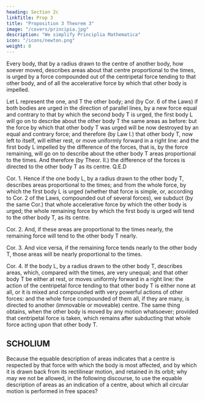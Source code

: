 ```yaml
---
heading: Section 2c
linkTitle: Prop 3
title: "Proposition 3 Theorem 3"
image: "/covers/principia.jpg"
description: "We simplify Principlia Mathematica"
icon: "/icons/newton.png"
weight: 8
---
```




Every body, that by a radius drawn to the centre of another body, how soever moved, describes areas about that centre proportional to the times, is urged by a force compounded out of the centripetal force tending to that other body, and of all the accelerative force by which that other body is impelled.

Let L represent the one, and T the other body; and (by Cor. 6 of the Laws) if both bodies are urged in the direction of parallel lines, by a new force equal and contrary to that by which the second body T is urged, the first body L will go on to describe about the other body T the same areas as before: but the force by which that other body T was urged will be now destroyed by an equal and contrary force; and therefore (by Law I.) that other body T, now left to itself, will either rest, or move uniformly forward in a right line: and the first body L impelled by the difference of the forces, that is, by the force remaining, will go on to describe about the other body T areas proportional to the times. And therefore (by Theor. II.) the difference of the forces is directed to the other body T as its centre.   Q.E.D

Cor. 1. Hence if the one body L, by a radius drawn to the other body T, describes areas proportional to the times; and from the whole force, by which the first body L is urged (whether that force is simple, or, according to Cor. 2 of the Laws, compounded out of several forces), we subduct (by the same Cor.) that whole accelerative force by which the other body is urged; the whole remaining force by which the first body is urged will tend to the other body T, as its centre.

Cor. 2. And, if these areas are proportional to the times nearly, the remaining force will tend to the other body T nearly.

Cor. 3. And vice versa, if the remaining force tends nearly to the other body T, those areas will be nearly proportional to the times.

Cor. 4. If the body L, by a radius drawn to the other body T, describes areas, which, compared with the times, are very unequal; and that other body T be either at rest, or moves uniformly forward in a right line: the action of the centripetal force tending to that other body T is either none at all, or it is mixed and compounded with very powerful actions of other forces: and the whole force compounded of them all, if they are many, is directed to another (immovable or moveable) centre. The same thing obtains, when the other body is moved by any motion whatsoever; provided that centripetal force is taken, which remains after subducting that whole force acting upon that other body T.



## SCHOLIUM

Because the equable description of areas indicates that a centre is respected by that force with which the body is most affected, and by which it is drawn back from its rectilinear motion, and retained in its orbit; why may we not be allowed, in the following discourse, to use the equable description of areas as an indication of a centre, about which all circular motion is performed in free spaces?

